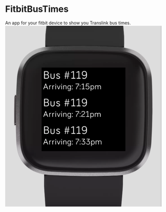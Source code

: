 # FitbitBusTimes

An app for your fitbit device to show you Translink bus times. 
![Preview of the app](https://github.com/vafadehghan/FitbitBusTimes/blob/master/preview.png)  
